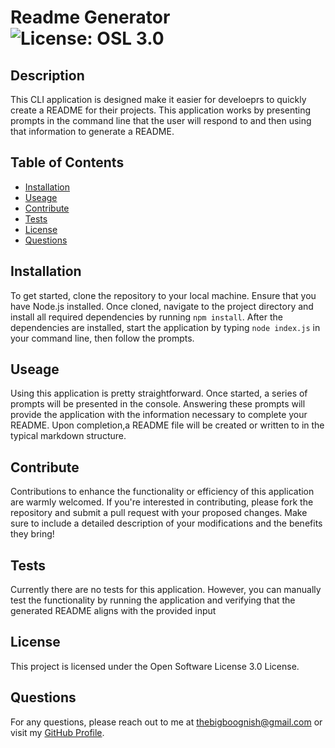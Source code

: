 # Readme Generator ![License: OSL 3.0](https://img.shields.io/badge/License-OSL_3.0-blue.svg)

## Description 

This CLI application is designed make it easier for develoeprs to quickly create a README for their projects. This application works by presenting prompts in the command line that the user will respond to and then using that information to generate a README.

## Table of Contents

- [Installation](#installation)
- [Useage](#useage)
- [Contribute](#contribute)
- [Tests](#tests)
- [License](#license)
- [Questions](#questions)
                
## Installation

To get started, clone the repository to your local machine. Ensure that you have Node.js installed. Once cloned, navigate to the project directory and install all required dependencies by running `npm install`. After the dependencies are installed, start the application by typing `node index.js` in your command line, then follow the prompts.

## Useage

Using this application is pretty straightforward. Once started, a series of prompts will be presented in the console. Answering these prompts will provide the application with the information necessary to complete your README. Upon completion,a README file will be created or written to in the typical markdown structure.

## Contribute

Contributions to enhance the functionality or efficiency of this application are warmly welcomed. If you're interested in contributing, please fork the repository and submit a pull request with your proposed changes. Make sure to include a detailed description of your modifications and the benefits they bring!

## Tests

Currently there are no tests for this application. However, you can manually test the functionality by running the application and verifying that the generated README aligns with the provided input

## License

This project is licensed under the Open Software License 3.0 License.

## Questions 

For any questions, please reach out to me at [thebigboognish@gmail.com](mailto:thebigboognish@gmail.com) or visit my [GitHub Profile](https://github.com/EmpireAntz).